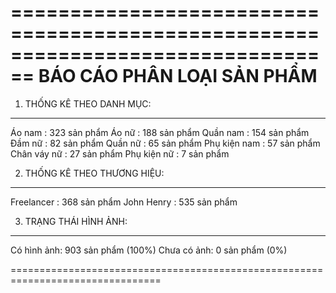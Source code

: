 ================================================================================
BÁO CÁO PHÂN LOẠI SẢN PHẨM
================================================================================

1. THỐNG KÊ THEO DANH MỤC:
--------------------------------------------------------------------------------
   Áo nam                        :  323 sản phẩm
   Áo nữ                         :  188 sản phẩm
   Quần nam                      :  154 sản phẩm
   Đầm nữ                        :   82 sản phẩm
   Quần nữ                       :   65 sản phẩm
   Phụ kiện nam                  :   57 sản phẩm
   Chân váy nữ                   :   27 sản phẩm
   Phụ kiện nữ                   :    7 sản phẩm

2. THỐNG KÊ THEO THƯƠNG HIỆU:
--------------------------------------------------------------------------------
   Freelancer                    :  368 sản phẩm
   John Henry                    :  535 sản phẩm

3. TRẠNG THÁI HÌNH ẢNH:
--------------------------------------------------------------------------------
   Có hình ảnh:     903 sản phẩm (100%)
   Chưa có ảnh:       0 sản phẩm (0%)

================================================================================